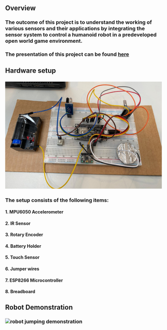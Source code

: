 ## Overview
### The outcome of this project is to understand the working of various sensors and their applications by integrating the sensor system to control a humanoid robot in a predeveloped open world game environment.

### The presentation of this project can be found [here](presentation.pdf)

## Hardware setup
### ![Hardware setup](images/hardware_setup.jpg)


### The setup consists of the following items:
#### 1. MPU6050 Accelerometer
#### 2. IR Sensor
#### 3. Rotary Encoder
#### 4. Battery Holder
#### 5. Touch Sensor
#### 6. Jumper wires
#### 7. ESP8266 Microcontroller
#### 8. Breadboard

## Robot Demonstration
### ![robot jumping demonstration](images/robot_jumping_gif.gif)

